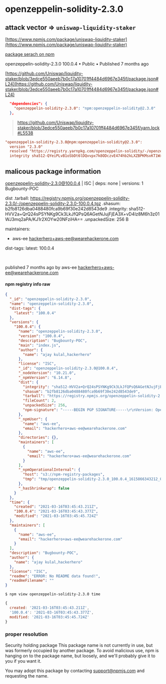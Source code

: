 # openzeppelin-solidity-2.3.0

## attack vector  => `uniswap-liquidity-staker`
[https://www.npmjs.com/package/uniswap-liquidity-staker](https://www.npmjs.com/package/uniswap-liquidity-staker)

[package serach on npm](https://www.npmjs.com/search?q=%40uniswap%2Fliquidity-staker)


openzeppelin-solidity-2.3.0
100.0.4 • Public • Published 7 months ago

[https://github.com/Uniswap/liquidity-staker/blob/3edce550aeeb7b0c17a10701ff4484d6967e345f/package.json#L24](https://github.com/Uniswap/liquidity-staker/blob/3edce550aeeb7b0c17a10701ff4484d6967e345f/package.json#L24)

```json
  "dependencies": {
    "openzeppelin-solidity-2.3.0": "npm:openzeppelin-solidity@2.3.0"
  },
```  

> https://github.com/Uniswap/liquidity-staker/blob/3edce550aeeb7b0c17a10701ff4484d6967e345f/yarn.lock#L5538

```cfg
"openzeppelin-solidity-2.3.0@npm:openzeppelin-solidity@2.3.0":
  version "2.3.0"
  resolved "https://registry.yarnpkg.com/openzeppelin-solidity/-/openzeppelin-solidity-2.3.0.tgz#1ab7b4cc3782a5472ed61eb740c56a8bfdd74119"
  integrity sha512-QYeiPLvB1oSbDt6lDQvvpx7k8ODczvE474hb2kLXZBPKMsxKT1WxTCHBYrCU7kS7hfAku4DcJ0jqOyL+jvjwQw==
```


## malicous package information 

openzeppelin-solidity-2.3.0@100.0.4 | ISC | deps: none | versions: 1
Bugbounty-POC

dist
.tarball: https://registry.npmjs.org/openzeppelin-solidity-2.3.0/-/openzeppelin-solidity-2.3.0-100.0.4.tgz
.shasum: b2fb8126dba0488480fca9b69f30e242d8543de9
.integrity: sha512-HVV2a+QrQ24sPSYNKg9Ck3LkJfQPsQ6AGetNJujFjEA3X+vD4Iz8M6h3z01WJ3mq2aPA/KJ1r2XOYw20NFziHA==
.unpackedSize: 256 B

maintainers:
- aws-ee <hackerhero+aws-ee@wearehackerone.com>

dist-tags:
latest: 100.0.4

<br>

published 7 months ago by aws-ee <hackerhero+aws-ee@wearehackerone.com>

#### npm registry info raw

```json
{
  "_id": "openzeppelin-solidity-2.3.0",
  "name": "openzeppelin-solidity-2.3.0",
  "dist-tags": {
    "latest": "100.0.4"
  },
  "versions": {
    "100.0.4": {
      "name": "openzeppelin-solidity-2.3.0",
      "version": "100.0.4",
      "description": "Bugbounty-POC",
      "main": "index.js",
      "author": {
        "name": "ajay kulal,hackerhero"
      },
      "license": "ISC",
      "_id": "openzeppelin-solidity-2.3.0@100.0.4",
      "_nodeVersion": "10.21.0",
      "_npmVersion": "6.14.8",
      "dist": {
        "integrity": "sha512-HVV2a+QrQ24sPSYNKg9Ck3LkJfQPsQ6AGetNJujFjEA3X+vD4Iz8M6h3z01WJ3mq2aPA/KJ1r2XOYw20NFziHA==",
        "shasum": "b2fb8126dba0488480fca9b69f30e242d8543de9",
        "tarball": "https://registry.npmjs.org/openzeppelin-solidity-2.3.0/-/openzeppelin-solidity-2.3.0-100.0.4.tgz",
        "fileCount": 2,
        "unpackedSize": 256,
        "npm-signature": "-----BEGIN PGP SIGNATURE-----\r\nVersion: OpenPGP.js v3.0.13\r\nComment: https://openpgpjs.org\r\n\r\nwsFcBAEBCAAQBQJgUCnnCRA9TVsSAnZWagAAeM0QAJer3kUpB+2u18hldk5h\nx5rURL4lS1MPmP9OIDimsGcFaYx6tbNzAslxlqj16ROrH/wuZhTpm48cBcf5\nO8qtzFVOM0z5PPRtdFLcWuX1A5ZRITo1jsW57bTxyC+OUlrJ6VPVRD6oQOdc\n4WXXnSUhLzs4/SCCKcbcKnM9tfa75709D2p1dNJzpJ3Y9vSVmqykkv177HXj\nHbvqzC0vdGTG7ih6UxPtJN8KSqADxs504GxBykseFhYSyiujcMR9Ca8ZZzN1\nqk9Ny0GO5gT7qpg2odr1N6kGQrsq5+kSF9skEDFQFq4riC14vYuloCuQWZIF\nKkY68tK3t4c0570FWYkTb2JTSDqk2KIfrCMIbqXMxsMw4AZXAWsDX8/2ji6B\n+1tf6H6cmGXLVn37Ao5NpCC8+isrXNdt/aBmdBWrUeCw85Z0R+6klNGN43fG\nieBAtC6o7Ni6OMgZV3k+Nxne+4u2p4+u3LqPt7unnU107Ylnu4CrCRZl5wPA\nvRS/RYZsN/+xf4A8tqtKt4uyJQ8MC3Wa9PF05Jja39OdVxWcHyyXMYgWLHkg\npUyw/o9hTolP6Ei8yJJYMTzcdiMS87CEAr24jm8X9AZj2GzgpTb/9X5VKHCN\nQNEMVQrADt8o2tyc/e5FWGP3RbLAksljaphdVarj1/mFc0SIs2ZeApDe7VSy\n24PW\r\n=h/Xe\r\n-----END PGP SIGNATURE-----\r\n"
      },
      "_npmUser": {
        "name": "aws-ee",
        "email": "hackerhero+aws-ee@wearehackerone.com"
      },
      "directories": {},
      "maintainers": [
        {
          "name": "aws-ee",
          "email": "hackerhero+aws-ee@wearehackerone.com"
        }
      ],
      "_npmOperationalInternal": {
        "host": "s3://npm-registry-packages",
        "tmp": "tmp/openzeppelin-solidity-2.3.0_100.0.4_1615866343212_0.16395796133573515"
      },
      "_hasShrinkwrap": false
    }
  },
  "time": {
    "created": "2021-03-16T03:45:43.211Z",
    "100.0.4": "2021-03-16T03:45:43.377Z",
    "modified": "2021-03-16T03:45:45.724Z"
  },
  "maintainers": [
    {
      "name": "aws-ee",
      "email": "hackerhero+aws-ee@wearehackerone.com"
    }
  ],
  "description": "Bugbounty-POC",
  "author": {
    "name": "ajay kulal,hackerhero"
  },
  "license": "ISC",
  "readme": "ERROR: No README data found!",
  "readmeFilename": ""
}
```


```sh
$ npm view openzeppelin-solidity-2.3.0 time
```
```js
{
  created: '2021-03-16T03:45:43.211Z',
  '100.0.4': '2021-03-16T03:45:43.377Z',
  modified: '2021-03-16T03:45:45.724Z'
}
```

### proper resolution 

Security holding package
This package name is not currently in use, but was formerly occupied by another package. To avoid malicious use, npm is hanging on to the package name, but loosely, and we'll probably give it to you if you want it.

You may adopt this package by contacting support@npmjs.com and requesting the name.
